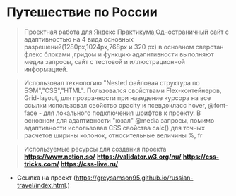 # Путешествие по России

> Проектная работа для Яндекс Практикума,Одностраничный сайт с адаптивностью на 4 вида основных разрешений(1280px,1024px,768px и 320 px) в основном сверстан флекс блоками ,гридом и функцию адапитивности выполняют медиа запросы, сайт с тестовой и иллюстрационной информацией.

>Использовал технологию "Nested файловая структура по БЭМ","CSS","HTML".
>Пользовался свойствами Flex-контейнеров, Grid-layout, для прозрачности при наведение курсора на все ссылки использовал свойство opacity и псевдокласс hover, @font-face - для локального подключения шрифтов к проекту.
>В основном для адаптивности "юзал" @media запросы, помимо адаптивности использовал CSS свойства calc() для точных расчетов ширины колонок, относительные величины %, fr

>Используемые ресурсы для создания проекта
**https://www.notion.so/**
**https://validator.w3.org/nu/**
**https://css-tricks.com/**
**https://css-live.ru/**

* Ссылка на проект (https://greysamson95.github.io/russian-travel/index.html.)